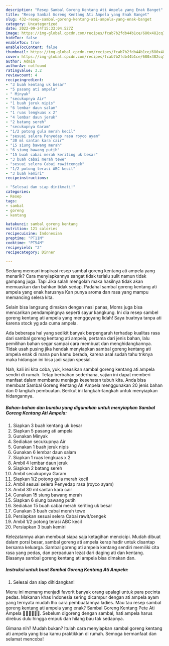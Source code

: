 ```yaml
---
description: "Resep Sambal Goreng Kentang Ati Ampela yang Enak Banget"
title: "Resep Sambal Goreng Kentang Ati Ampela yang Enak Banget"
slug: 432-resep-sambal-goreng-kentang-ati-ampela-yang-enak-banget
category: Uncategorized
date: 2022-09-24T15:33:04.527Z
image: https://img-global.cpcdn.com/recipes/fcab7b2fdb44b1ce/680x482cq70/sambal-goreng-kentang-ati-ampela-foto-resep-utama.jpg
hideToc: false
enableToc: true
enableTocContent: false
thumbnail: https://img-global.cpcdn.com/recipes/fcab7b2fdb44b1ce/680x482cq70/sambal-goreng-kentang-ati-ampela-foto-resep-utama.jpg
cover: https://img-global.cpcdn.com/recipes/fcab7b2fdb44b1ce/680x482cq70/sambal-goreng-kentang-ati-ampela-foto-resep-utama.jpg
author: Admin
authorAv: notfound
ratingvalue: 3.2
reviewcount: 4
recipeingredient:
- "3 buah kentang uk besar"
- "5 pasang ati ampela"
- " Minyak"
- "secukupnya Air"
- "1 buah jeruk nipis"
- "6 lembar daun salam"
- "1 ruas lengkuas x 2"
- "4 lembar daun jeruk"
- "2 batang sereh"
- "secukupnya Garam"
- "1/2 potong gula merah kecil"
- "sesuai selera Penyedap rasa royco ayam"
- "30 ml santan kara cair"
- "15 siung bawang merah"
- "6 siung bawang putih"
- "15 buah cabai merah keriting uk besar"
- "3 buah cabai merah tewe"
- "sesuai selera Cabai rawitcengek"
- "1/2 potong terasi ABC kecil"
- "3 buah kemiri"
recipeinstructions:

- "Selesai dan siap dinikmati!"
categories:
- Resep
tags:
- sambal
- goreng
- kentang

katakunci: sambal goreng kentang 
nutrition: 121 calories
recipecuisine: Indonesian
preptime: "PT11M"
cooktime: "PT54M"
recipeyield: "2"
recipecategory: Dinner

---
```



Sedang mencari inspirasi resep sambal goreng kentang ati ampela yang menarik? Cara menyiapkannya sangat tidak terlalu sulit namun tidak gampang juga. Tapi Jika salah mengolah maka hasilnya tidak akan memuaskan dan bahkan tidak sedap. Padahal sambal goreng kentang ati ampela yang enak harusnya Kan punya aroma dan rasa yang mampu memancing selera kita.


Selain bisa langsung dimakan dengan nasi panas, Moms juga bisa mencarikan pendampingnya seperti sayur kangkung. Ini dia resep sambel goreng kentang ati ampela yang menggoyang lidah! Saya buatnya tanpa ati karena stock yg ada cuma ampela.

Ada beberapa hal yang sedikit banyak berpengaruh terhadap kualitas rasa dari sambal goreng kentang ati ampela, pertama dari jenis bahan, lalu pemilihan bahan segar sampai cara membuat dan menghidangkannya. Tidak usah pusing jika hendak menyiapkan sambal goreng kentang ati ampela enak di mana pun kamu berada, karena asal sudah tahu triknya maka hidangan ini bisa jadi sajian spesial.


Nah, kali ini kita coba, yuk, kreasikan sambal goreng kentang ati ampela sendiri di rumah. Tetap berbahan sederhana, sajian ini dapat memberi manfaat dalam membantu menjaga kesehatan tubuh kita. Anda bisa membuat Sambal Goreng Kentang Ati Ampela menggunakan 20 jenis bahan dan 0 langkah pembuatan. Berikut ini langkah-langkah untuk menyiapkan hidangannya.

<!--inarticleads1-->

##### Bahan-bahan dan bumbu yang digunakan untuk menyiapkan Sambal Goreng Kentang Ati Ampela:

1. Siapkan 3 buah kentang uk besar
1. Siapkan 5 pasang ati ampela
1. Gunakan  Minyak
1. Sediakan secukupnya Air
1. Gunakan 1 buah jeruk nipis
1. Gunakan 6 lembar daun salam
1. Siapkan 1 ruas lengkuas x 2
1. Ambil 4 lembar daun jeruk
1. Siapkan 2 batang sereh
1. Ambil secukupnya Garam
1. Siapkan 1/2 potong gula merah kecil
1. Ambil sesuai selera Penyedap rasa (royco ayam)
1. Ambil 30 ml santan kara cair
1. Gunakan 15 siung bawang merah
1. Siapkan 6 siung bawang putih
1. Sediakan 15 buah cabai merah keriting uk besar
1. Gunakan 3 buah cabai merah tewe
1. Persiapkan sesuai selera Cabai rawit/cengek
1. Ambil 1/2 potong terasi ABC kecil
1. Persiapkan 3 buah kemiri


Kelezatannya akan membuat siapa saja ketagihan mencicipi. Mudah dibuat dalam porsi besar, sambal goreng ati ampela kerap hadir untuk disantap bersama keluarga. Sambal goreng ati ampela kentang sendiri memiliki cita rasa yang pedas, dan perpaduan lezat dari daging ati dan kentang. Biasanya sambal goreng kentang ati ampela bisa dimakan dan. 

<!--inarticleads2-->

##### Instruksi untuk buat Sambal Goreng Kentang Ati Ampela:


1. Selesai dan siap dihidangkan!

Menu ini memang menjadi favorit banyak orang apalagi untuk para pecinta pedas. Makanan khas Indonesia sering dicampur dengan ati ampela ayam yang ternyata mudah lho cara pembuatannya ladies. Mau tau resep sambal goreng kentang ati ampela yang enak? Sambal Goreng Kentang Pete Ati Ampela 👍🏼👍🏼👍🏼. Sebelum digoreng dengan sambal, hati ampela harus direbus dulu hingga empuk dan hilang bau tak sedapnya. 

Gimana nih? Mudah bukan? Itulah cara menyiapkan sambal goreng kentang ati ampela yang bisa kamu praktikkan di rumah. Semoga bermanfaat dan selamat mencoba!
